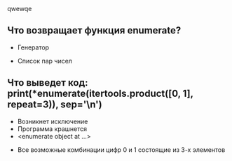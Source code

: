 qwewqe

## Что возвращает функция enumerate?
+ Генератор
* Список пар чисел

## Что выведет код: print(*enumerate(itertools.product([0, 1], repeat=3)), sep='\n')
* Возникнет исключение
* Программа крашнется 
* <enumerate object at ...>
+ Все возможные комбинации цифр 0 и 1 состоящие из 3-х элементов

